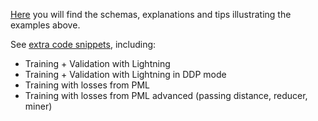 
[Here](https://open-metric-learning.readthedocs.io/en/latest/feature_extraction/pipelines.html#training)
you will find the schemas, explanations and tips illustrating the examples above.

See [extra code snippets](https://open-metric-learning.readthedocs.io/en/latest/feature_extraction/python_examples.html), including:
* Training + Validation with Lightning
* Training + Validation with Lightning in DDP mode
* Training with losses from PML
* Training with losses from PML advanced (passing distance, reducer, miner)
